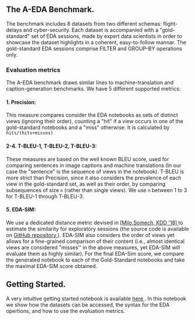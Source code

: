 
## The A-EDA Benchmark.
The benchmark includes 8 datasets from two different schemas: flight-delays and cyber-security.
Each dataset is accompanied with a "gold-standard" set of EDA sessions, made by expert data scientists in order to showcase the dataset highlights in a coherent, easy-to-follow mannar.
The gold-standard EDA sessions comprise FILTER and GROUP-BY operations only.

### Evaluation metrics
The A-EDA benchmark draws similar lines to machine-translation and caption-generation benchmarks.
We have 5 different supported metrics:

#### 1. Precision: 
This measure compares consider the EDA notebooks as sets of distinct views (ignoring their order), counting a "hit" if a view occurs in one of the gold-standard notebooks and a "miss" otherwise. It is calculated by `hits/(hits+misses)`

#### 2-4. T-BLEU-1, T-BLEU-2, T-BLEU-3:
These measures are based on the well known BLEU score, used for comparing sentences in image captions and machine translations (In our case the "sentence" is the sequence of views in the notebook). T-BLEU is more strict than Precision, since it also considers the prevalence of each view in the gold-standard set, as well as their order, by comparing subsequences of size `n` (rather than single views). We use `n` between 1 to 3 for T-BLEU-1 through T-BLEU-3.

#### 5. EDA-SIM: 
We use a dedicated distance metric devised in <a href= "https://www.kdd.org/kdd2018/accepted-papers/view/next-step-suggestions-for-modern-interactive-data-analysis-platforms"> [Milo,Somech, KDD '18] </a>  to estimate the similarity for exploratory sessions (the source code is available on <a href="https://github.com/TAU-DB/REACT-IDA-Recommendation-benchmark"> GitHub repository </a>). EDA-SIM also considers the order of views yet allows for a fine-grained comparison of their content (i.e., almost identical views are considered "misses'' in the above measures, yet EDA-SIM will evaluate them as highly similar). For the final EDA-Sim score, we compare the generated notebook to each of the Gold-Standard notebooks and take the maximal EDA-SIM score obtained. 




## Getting Started.
A very intuitive getting started notebook is available <a href="https://github.com/TAU-DB/ATENA-A-EDA/blob/master/notebook_example.ipynb"> here </a>. 
In this notebook we show how the datasets can be accessed, the syntax for the EDA opertions, and how to use the evaluation metrics. 


